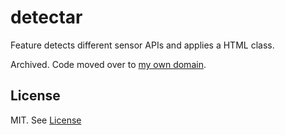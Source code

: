 # detectar

Feature detects different sensor APIs and applies a HTML class.

Archived. Code moved over to [my own domain](https://jaenis.ch/hobbies/coding/repos/ryuno-ki/detectar).

## License

MIT. See [License](./LICENSE.txt)
